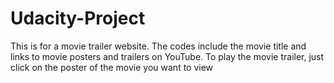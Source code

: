 # Udacity-Project

This is for a movie trailer website. The codes include the movie title and links to movie posters and trailers on YouTube.
To play the movie trailer, just click on the poster of the movie you want to view
